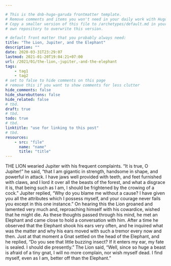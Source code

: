 ```yaml
---

# This is the dnb-hugo-garuda frontmatter template. 
# Remove comments and items you won't need in your daily work with Hugo.
# Copy a smaller version of this file to /archetypes/default.md in your
# own repository to overwrite this version.

# default front matter that you probably always need:
title: "The Lion, Jupiter, and the Elephant"
description: ""
date: 2020-03-31T23:29:07
lastmod: 2021-01-20T19:04:21+07:00
url: /2021/01/the-lion,-jupiter,-and-the-elephant
tags:
    - tag1
    - tag2
# set to false to hide comments on this page
# remove this if you want to show comments for less clutter
hide_comments: false
hide_sharebuttons: false
hide_related: false
# tbd.
draft: true
# tbd.
todo: true
# tbd.
linktitle: "use for linking to this post"
# tbd.
resources:
    - src: "file"
      name: "name"
      title: "title"
---
```

THE LION wearied Jupiter with his frequent complaints. “It is true, O Jupiter!” he said, “that I am gigantic in strength, handsome in shape, and powerful in attack. I have jaws well provided with teeth, and feet furnished with claws, and I lord it over all the beasts of the forest, and what a disgrace it is, that being such as I am, I should be frightened by the crowing of a cock.” Jupiter replied, “Why do you blame me without a cause? I have given you all the attributes which I possess myself, and your courage never fails you except in this one instance.” On hearing this the Lion groaned and lamented very much and, reproaching himself with his cowardice, wished that he might die. As these thoughts passed through his mind, he met an Elephant and came close to hold a conversation with him. After a time he observed that the Elephant shook his ears very often, and he inquired what was the matter and why his ears moved with such a tremor every now and then. Just at that moment a Gnat settled on the head of the Elephant, and he replied, “Do you see that little buzzing insect? If it enters my ear, my fate is sealed. I should die presently.” The Lion said, “Well, since so huge a beast is afraid of a tiny gnat, I will no more complain, nor wish myself dead. I find myself, even as I am, better off than the Elephant.”

